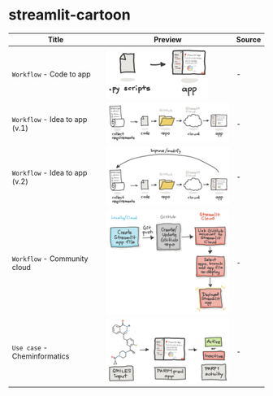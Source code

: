 # streamlit-cartoon

Title | Preview | Source
---|---|---
`Workflow` - Code to app | <img src="img/streamlit-workflow-code-to-app.png" width="200" /> | -
`Workflow` - Idea to app (v.1) | <img src="img/streamlit-workflow-app-dev-v1.png" width="300" /> | -
`Workflow` - Idea to app (v.2) | <img src="img/streamlit-workflow-app-dev-v2.png" width="300" /> | -
`Workflow` - Community cloud | <img src="img/streamlit-workflow-community-cloud.png" width="300" /> | -
`Use case` - Cheminformatics | <img src="img/streamlit-usecase-cheminformatics.png" width="300" /> | -
